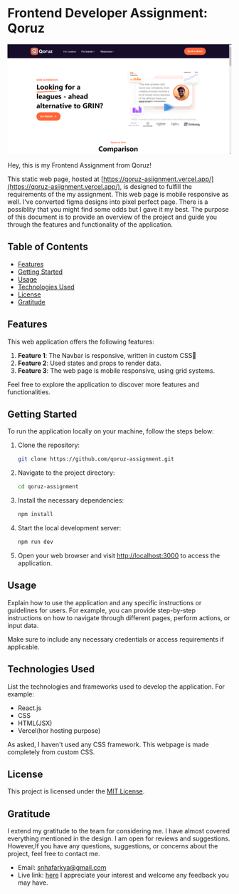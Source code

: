 
# Frontend Developer Assignment: Qoruz
![Image](./src/assets/qoruz%20ss.png)

Hey, this is my Frontend Assignment from Qoruz!

This static web page, hosted at [https://qoruz-asiignment.vercel.app/](https://qoruz-asiignment.vercel.app/), is designed to fulfill the requirements of the my assignment. This web page is mobile responsive as well. I've converted figma designs into pixel perfect page. There is a possiblity that you might find some odds but I gave it my best. The purpose of this document is to provide an overview of the project and guide you through the features and functionality of the application.

## Table of Contents

- [Features](#features)
- [Getting Started](#getting-started)
- [Usage](#usage)
- [Technologies Used](#technologies-used)
- [License](#license)
- [Gratitude](#gratitude)

## Features

This web application offers the following features:

1. **Feature 1**: The Navbar is responsive, written in custom CSS🌻
2. **Feature 2**: Used states and props to render data. 
3. **Feature 3**: The web page is mobile responsive, using grid systems.

Feel free to explore the application to discover more features and functionalities.

## Getting Started

To run the application locally on your machine, follow the steps below:

1. Clone the repository:

   ```bash
   git clone https://github.com/qoruz-assignment.git
   ```

2. Navigate to the project directory:

   ```bash
   cd qoruz-assignment
   ```

3. Install the necessary dependencies:

   ```bash
   npm install
   ```

4. Start the local development server:

   ```bash
   npm run dev
   ```

5. Open your web browser and visit [http://localhost:3000](http://localhost:3000) to access the application.

## Usage

Explain how to use the application and any specific instructions or guidelines for users. For example, you can provide step-by-step instructions on how to navigate through different pages, perform actions, or input data.

Make sure to include any necessary credentials or access requirements if applicable.

## Technologies Used

List the technologies and frameworks used to develop the application. For example:

- React.js
- CSS
- HTML(JSX)
- Vercel(hor hosting purpose)

As asked, I haven't used any CSS framework. This webpage is made completely from custom CSS.

## License

This project is licensed under the [MIT License](LICENSE).

## Gratitude

I extend my gratitude to the team for considering me. I have almost covered everything mentioned in the design. I am open for reviews and suggestions. However,If you have any questions, suggestions, or concerns about the project, feel free to contact me.

- Email: [snhafarkya@gmail.com](mailto:snhafarkya@gmail.com)
- Live link: [here](https://qoruz-asiignment.vercel.app/)
I appreciate your interest and welcome any feedback you may have.
